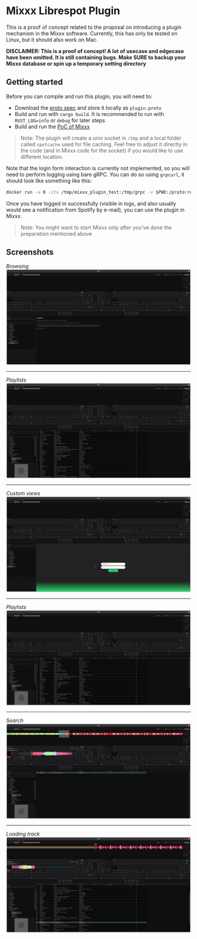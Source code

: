 # Mixxx Librespot Plugin

This is a proof of concept related to the proposal on introducing a plugin mechanism in the Mixxx software. Currently, this has only be tested on Linux, but it should also work on Mac.

**DISCLAIMER: This is a proof of concept! A lot of usecase and edgecase have been omitted. It is still containing bugs. Make SURE to backup your Mixxx database or spin up a temporary setting directory**

## Getting started

Before you can compile and run this plugin, you will need to:

- Download the [proto spec](https://github.com/mixxxdj/mixxx/blob/1f0bad0ad9d2f68a42ac1dd57d1509b5c64b88c2/src/proto/plugin.proto) and store it locally as `plugin.proto`
- Build and run with `cargo build`. It is recommended to run with `RUST_LOG=info` or `debug` for later steps
- Build and run the [PoC of Mixxx](https://github.com/acolombier/mixxx/tree/poc/lbrary-module)

> Note: The plugin will create a unix socket in `/tmp` and a local folder called `spotcache` used for file caching. Feel free to adjust it directly in the code (and in Mixxx code for the socket) if you would like to use different location.

Note that the login form  interaction is currently not implemented, so you will need to perform logging using bare gRPC. You can do so using `grpcurl`, it should look like something like this:

```sh
docker run -u 0 -itv /tmp/mixxx_plugin_test:/tmp/grpc -v $PWD:/proto:ro --rm fullstorydev/grpcurl -import-path ../proto -proto plugin.proto -d '{"submit": {"id": "login", "payload": "username=...&password=..."}}' -unix=true -plaintext -vv /tmp/grpc mixxx.plugin.PluginService/Event
```

Once you have logged in successfully (visible in logs, and also usually would see a notification from Spotify by e-mail), you can use the plugin in Mixxx.

> Note: You might want to start Mixxx only after you've done the preparation mentioned above

## Screenshots

*Browsing*
![Browsing](./screenshots/browsing.png)

--------
*Playlists*
![Playlists](./screenshots/playlist.png)

--------
*Custom views*
![Custom views](./screenshots/custom_view.png)

--------
*Playlists*
![Playlists](./screenshots/playlist.png)

--------
*Search*
![Search](./screenshots/searching.png)

--------
*Loading track*
![Loading track](./screenshots/load_track.png)